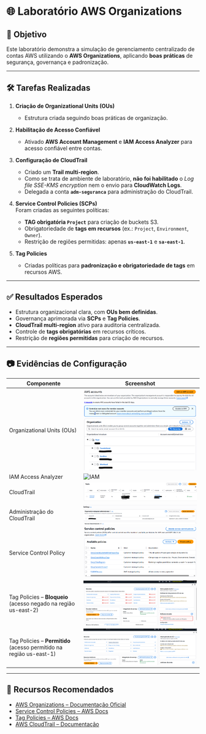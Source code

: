 # 🌐 Laboratório AWS Organizations

## 🎯 Objetivo
Este laboratório demonstra a simulação de gerenciamento centralizado de contas AWS utilizando o **AWS Organizations**, aplicando **boas práticas** de segurança, governança e padronização.

---

## 🛠️ Tarefas Realizadas

1. **Criação de Organizational Units (OUs)**  
   - Estrutura criada seguindo boas práticas de organização.  

2. **Habilitação de Acesso Confiável**  
   - Ativado **AWS Account Management** e **IAM Access Analyzer** para acesso confiável entre contas.  

3. **Configuração de CloudTrail**  
   - Criado um **Trail multi-region**.  
   - Como se trata de ambiente de laboratório, **não foi habilitado** o *Log file SSE-KMS encryption* nem o envio para **CloudWatch Logs**.  
   - Delegada a conta **`adm-seguranca`** para administração do CloudTrail.  

4. **Service Control Policies (SCPs)**  
   Foram criadas as seguintes políticas:  
   - **TAG obrigatória `Project`** para criação de buckets S3.  
   - Obrigatoriedade de **tags em recursos** (ex.: `Project`, `Environment`, `Owner`).  
   - Restrição de regiões permitidas: apenas **`us-east-1`** e **`sa-east-1`**.  

5. **Tag Policies**  
   - Criadas políticas para **padronização e obrigatoriedade de tags** em recursos AWS.  

---

## ✅ Resultados Esperados

- Estrutura organizacional clara, com **OUs bem definidas**.  
- Governança aprimorada via **SCPs** e **Tag Policies**.  
- **CloudTrail multi-region** ativo para auditoria centralizada.  
- Controle de **tags obrigatórias** em recursos críticos.  
- Restrição de **regiões permitidas** para criação de recursos.  

---

## 📷 Evidências de Configuração

| Componente                | Screenshot                              |
|----------------------------|------------------------------------------|
| Organizational Units (OUs) | ![OU](evidencias/OU.png)                  |
| IAM Access Analyzer        | ![IAM](evidencias/IAM.png)                |
| CloudTrail                 | ![CloudTrail](evidencias/CloudTrail.png)  |
| Administração do CloudTrail           | ![CloudTrail](evidencias/CloudTrail1.png)  |
| Service Control Policy     | ![SCP](evidencias/SCP.png)                |
| Tag Policies – **Bloqueio** (acesso negado na região us-east-2)           | ![Tag policies](evidencias/TAGb.png)       |
| Tag Policies – **Permitido** (acesso permitido na região us-east-1)             | ![Tag policies](evidencias/TAG.png)       |

---

## 📘 Recursos Recomendados

- [AWS Organizations – Documentação Oficial](https://docs.aws.amazon.com/organizations/latest/userguide/orgs_introduction.html)  
- [Service Control Policies – AWS Docs](https://docs.aws.amazon.com/organizations/latest/userguide/orgs_manage_policies_scps.html)  
- [Tag Policies – AWS Docs](https://docs.aws.amazon.com/organizations/latest/userguide/orgs_manage_policies_tag-policies.html)  
- [AWS CloudTrail – Documentação](https://docs.aws.amazon.com/awscloudtrail/latest/userguide/cloudtrail-user-guide.html)  
